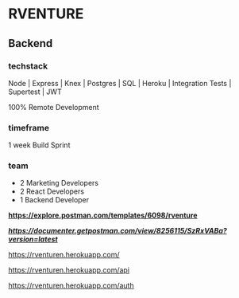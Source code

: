 # RVENTURE 
## Backend
### techstack
  Node | Express | Knex | Postgres | SQL | Heroku | Integration Tests | Supertest | JWT

100% Remote Development

### timeframe
1 week Build Sprint

### team
 - 2 Marketing Developers
 - 2 React Developers
 - 1 Backend Developer

**https://explore.postman.com/templates/6098/rventure**

***https://documenter.getpostman.com/view/8256115/SzRxVABa?version=latest***

https://rventuren.herokuapp.com/

https://rventuren.herokuapp.com/api

https://rventuren.herokuapp.com/auth
